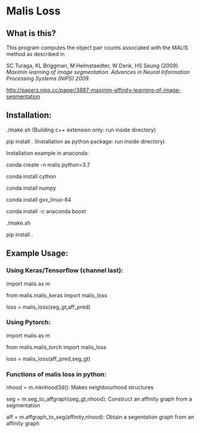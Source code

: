 # Malis Loss

## What is this?
This program computes the object pair counts associated with the MALIS method as described in

SC Turaga, KL Briggman, M Helmstaedter, W Denk, HS Seung (2009). *Maximin learning of image segmentation*. _Advances in Neural Information Processing Systems (NIPS) 2009_.

http://papers.nips.cc/paper/3887-maximin-affinity-learning-of-image-segmentation


## Installation:

./make.sh            (Building c++ extension only: run inside directory)

pip install .        (Installation as python package: run inside directory)



Installation example in anaconda:

conda create -n malis python=3.7

conda install cython

conda install numpy

conda install gxx_linux-64

conda install -c anaconda boost

./make.sh

pip install .


## Example Usage:

### Using Keras/Tensorflow (channel last):

import malis as m

from malis.malis_keras import malis_loss


loss = malis_loss(seg_gt,aff_pred)

### Using Pytorch: 

import malis as m

from malis.malis_torch import malis_loss


loss = malis_loss(aff_pred,seg_gt)


### Functions of malis loss in python:

nhood = m.mknhood3d(): Makes neighbourhood structures

seg = m.seg_to_affgraph(seg_gt,nhood): Construct an affinity graph from a segmentation

aff = m.affgraph_to_seg(affinity,nhood): Obtain a segentation graph from an affinity graph

